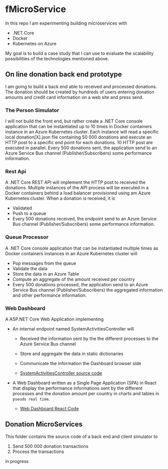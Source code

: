 # fMicroService
In this repo I am experimenting building microservices with 
- .NET Core
- Docker
- Kubernetes on Azure

My goal is to build a case study that I can use to evaluate the scalability possibilities of the technologies mentioned above.

## On line donation back end prototype
I am going to build a back end able to received and processed donations.
The donation should be created by hundreds of users entering donation amounts
and credit card information on a web site and press send.

### The Person Simulator
I will not build the front end, but rather create a .NET Core console application
that can be instantiated up to 10 times in Docker containers instance in an Azure Kubernetes cluster.
Each instance will read a specific local donation[X].json file containing 50 000
donations and execute an HTTP post to a specific end point for each donations.
10 HTTP post are executed in parallel. 
Every 500 donations sent, the application send to an Azure Service Bus channel (Publisher/Subscribers) some performance information.

### Rest Api
A .NET Core REST API will implement the HTTP post to received the donations.
Multiple instances of the API process will be executed in a Docker containers
behind a load balancer provisioned using am Azure Kubernetes cluster.
When a donation is received, it is 
- Validated
- Push to a queue
- Every 500 donations received, the endpoint send to an Azure Service Bus channel (Publisher/Subscribers) some performance information.

### Queue Processor
A .NET Core console application that can be instantiated multiple times as Docker containers instances in an Azure Kubernetes cluster will
- Pop messages from the queue
- Validate the data
- Store the data in an Azure Table
- Compute an aggregate of the amount received per country 
- Every 500 donations processed, the application send to an Azure Service Bus channel (Publisher/Subscribers) the aggregated information and other performance information.

### Web Dashboard
A ASP.NET Core Web Application implementing
- An internal endpoint named SystemActivitiesController will
    * Received the information sent by the the different processes to the Azure Service Bus channel
    * Store and aggregate the data in static dictionaries
    * Communicate the information the Dashboard browser side 

    * [SystemActivitiesController source code](https://github.com/fredericaltorres/fMicroService/blob/master/DonationMicroServices/Source/Donation.WebDashboard/Controllers/SystemActivitiesController.cs)

- A Web Dashboard written as a Single Page Application (SPA) in React that display the performance informations sent by the different processes and the donation amount per country in charts and tables in `pseudo real time`.

    * [Web Dashboard React Code](https://github.com/fredericaltorres/fMicroService/blob/master/DonationMicroServices/Source/Donation.WebDashboard/ClientApp/src/components/Home.js)


## Donation MicroServices
This folder contains the source code of a back end and client simulator to
1. Send 500 000 donation transactions
1. Process the transactions

in progress
